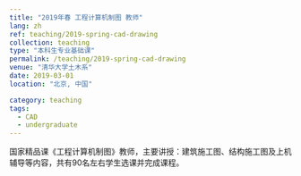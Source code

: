 ```yaml
---
title: "2019年春 工程计算机制图 教师"
lang: zh
ref: teaching/2019-spring-cad-drawing
collection: teaching
type: "本科生专业基础课"
permalink: /teaching/2019-spring-cad-drawing
venue: "清华大学土木系"
date: 2019-03-01
location: "北京, 中国"

category: teaching
tags:
  - CAD
  - undergraduate
---
```


国家精品课《工程计算机制图》教师，主要讲授：建筑施工图、结构施工图及上机辅导等内容，共有90名左右学生选课并完成课程。
